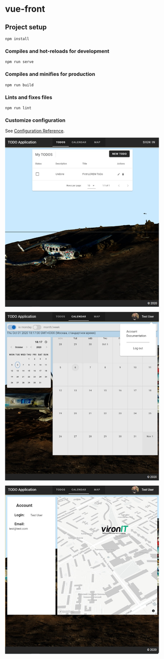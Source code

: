 # vue-front

## Project setup
```
npm install
```

### Compiles and hot-reloads for development
```
npm run serve
```

### Compiles and minifies for production
```
npm run build
```

### Lints and fixes files
```
npm run lint
```

### Customize configuration
See [Configuration Reference](https://cli.vuejs.org/config/).

![main](https://github.com/KirylJJ/vue_FE/blob/main/1.jpg?raw=true)

![calendar](https://github.com/KirylJJ/vue_FE/blob/main/2.jpg?raw=true)

![map](https://github.com/KirylJJ/vue_FE/blob/main/3.jpg?raw=true)

